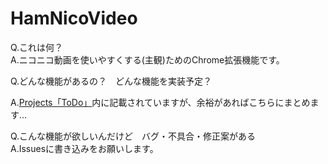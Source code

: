 # HamNicoVideo

Q.これは何？  
A.ニコニコ動画を使いやすくする(主観)ためのChrome拡張機能です。

Q.どんな機能があるの？　どんな機能を実装予定？  

A.[Projects「ToDo」](https://github.com/hukihamu/HamNicoVideo/projects/1)内に記載されていますが、余裕があればこちらにまとめます...

Q.こんな機能が欲しいんだけど　バグ・不具合・修正案がある  
A.Issuesに書き込みをお願いします。
